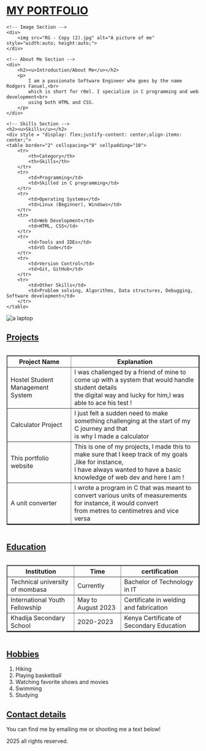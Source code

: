 
<!DOCTYPE html>
<html>
<head>
    <meta name="viewport" content="width=device-width, initial-scale=1.0">
    <meta charset="UTF-8">
    <link rel="stylesheet" href="styles2.css">
    <script src="https://kit.fontawesome.com/696fe727ac.js" crossorigin="anonymous"></script>
    <title>My Portfolio</title>
</head>
<body>
    <!-- Header Section -->
    <div>
        <h1><u>MY PORTFOLIO</u></h1>
    </div>

    <!-- Image Section -->
    <div>
        <img src="RG - Copy (2).jpg" alt="A picture of me" style="width:auto; height:auto;">
    </div>

    <!-- About Me Section -->
    <div>
        <h2><u>Introduction/About Me</u></h2>
        <p>
            I am a passionate Software Engineer who goes by the name Rodgers Fanuel,<br>
            which is short for r0el. I specialize in C programming and web development<br>
            using both HTML and CSS.
        </p>
    </div>

    <!-- Skills Section -->
    <h2><u>Skills</u></h2>
    <div style = "display: flex;justify-content: center;align-items: center;">
    <table border="2" cellspacing="0" cellpadding="10">
        <tr>
            <th>Category</th>
            <th>Skills</th>
        </tr>
        <tr>
            <td>Programming</td>
            <td>Skilled in C programming</td>
        </tr>
        <tr>
            <td>Operating Systems</td>
            <td>Linux (Beginner), Windows</td>
        </tr>
        <tr>
            <td>Web Development</td>
            <td>HTML, CSS</td>
        </tr>
        <tr>
            <td>Tools and IDEs</td>
            <td>VS Code</td>
        </tr>
        <tr>
            <td>Version Control</td>
            <td>Git, GitHub</td>
        </tr>
        <tr>
            <td>Other Skills</td>
            <td>Problem solving, Algorithms, Data structures, Debugging, Software development</td>
        </tr>
    </table>
</div>
<div>
<img src = "download (1).jpeg" alt = "a laptop" width = "auto" height = "auto">
</div>
<h2><u>Projects</u></h2>
<div style = "display: flex;justify-content: center;align-items: center;">
    <table border = "2" cellspacing = "0" cellpadding = "10">
    <tr>
        <th>Project Name</th>
        <th>Explanation</th>
    </tr>
    <tr>
        <td>Hostel Student Management System</td>
        <td>I was challenged by a friend of mine to come up with a system that would handle student details <br>
        the digital way and lucky for him,I was able to ace his test !</td>
    </tr>
    <tr>
        <td>Calculator Project</td>
        <td>I just felt a sudden need to make something challenging at the start of my C journey and that <br>
        is why I made a calculator</td>
    </tr>
    <tr>
        <td>This portfolio website</td>
        <td>This is one of my projects, I made this to make sure that I keep track of my goals ,like for instance,<br>
        I have always wanted to have a basic knowledge of web dev and here I am !</td>
    </tr>
    <tr>
        <td>A unit converter</td>
        <td>I wrote a program in C that was meant to convert various units of measurements for instance, it would convert<br>
        from metres to centimetres and vice versa</td>
    </tr>
    </table>
</div>
<h2><u>Education</u></h2>
<div style = "display: flex;justify-content: center;align-items: center;">
<table border = "2" cellspacing = "0" cellpadding = "10">
<tr>
    <th>Institution</th>
    <th>Time</th>
    <th>certification</th>
</tr>
<tr>
    <td>Technical university of mombasa</td>
    <td>Currently</td>
    <td>Bachelor of Technology in IT</td>
</tr>
<tr>
    <td>International Youth Fellowship</td>
    <td>May to August 2023</td>
    <td>Certificate in welding and fabrication</td>
</tr>
<tr>
    <td>Khadija Secondary School</td>
    <td>2020-2023</td>
    <td>Kenya Certificate of Secondary Education</td>
</tr>
</table>
</div>
<h2><u>Hobbies</u></h2>
<ol>
    <li>Hiking</li>
    <li>Playing basketball</li>
    <li>Watching favorite shows and movies</li>
    <li>Swimming</li>
    <li>Studying</li>
</ol>
<h2 class = "contact"><u>Contact details</u></h2>
<p class = "text">You can find me by emailing me or shooting me a text below!</p>
<div class = "icons">
    <a href = "mailto:rodgersmwangi20@gmail.com"><i class="fa-solid fa-thin fa-envelope fa-2x"></i></a>
    <a href = "http://www.youtube.com/@r0elcompute"><i class="fa-brands fa-youtube fa-2x"></i>
    </a>
    <a href = "https://www.linkedin.com/in/mwangi-rodgers-34b6a233b?utm_source=share&utm_campaign=share_via&utm_content=profile&utm_medium=android_app"><i class="fa-brands fa-linkedin fa-2x"></i>
    </a>
    <a href = "https://www.instagram.com/r0el/profilecard/?igsh=cmh6NWFpdXlnbWhh"><i class="fa-brands fa-instagram fa-2x"></i></a>
    <p class = "final">2025 all rights reserved.</p>
</div>
</body>
</html>
